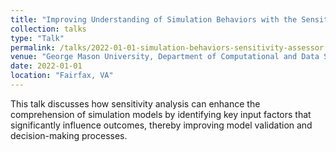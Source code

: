 ```yaml
---
title: "Improving Understanding of Simulation Behaviors with the Sensitivity Assessor"
collection: talks
type: "Talk"
permalink: /talks/2022-01-01-simulation-behaviors-sensitivity-assessor
venue: "George Mason University, Department of Computational and Data Sciences Fall Research Colloquium"
date: 2022-01-01
location: "Fairfax, VA"
---
```


This talk discusses how sensitivity analysis can enhance the comprehension of simulation models by identifying key input factors that significantly influence outcomes, thereby improving model validation and decision-making processes.